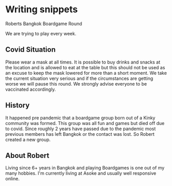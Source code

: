 Writing snippets
================



Roberts Bangkok Boardgame Round

We are trying to play every week.



Covid Situation
---------------
Please wear a mask at all times.
It is possible to buy drinks and snacks at the location and is allowed to eat at the table but this should not be used as an excuse to keep the mask lowered for more than a short moment.
We take the current situation very serious and if the circumstances are getting worse we will pause this round.
We strongly advise everyone to be vaccinated accordingly.


History
-------

It happened pre pandemic that a boardgame group born out of a Kinky community was formed. This group was all fun and games but died off due to covid.
Since roughly 2 years have passed due to the pandemic most previous members has left Bangkok or the contact was lost.
So Robert created a new group.

About Robert
------------

Living since 6+ years in Bangkok and playing Boardgames is one out of my many hobbies. I'm currently living at Asoke and usually well responsive online.